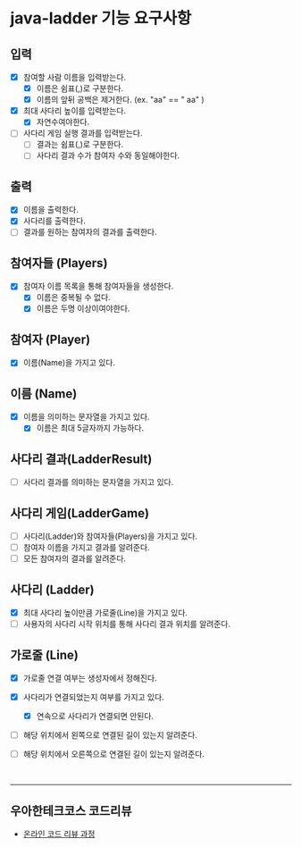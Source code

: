 # java-ladder 기능 요구사항

## 입력
- [x] 참여할 사람 이름을 입력받는다.
  - [x] 이름은 쉼표(,)로 구분한다.
  - [x] 이름의 앞뒤 공백은 제거한다. (ex. "aa" == " aa" )
- [x] 최대 사다리 높이를 입력받는다.
  - [x] 자연수여야한다.
- [ ] 사다리 게임 실행 결과를 입력받는다.
  - [ ] 결과는 쉼표(,)로 구분한다.
  - [ ] 사다리 결과 수가 참여자 수와 동일해야한다.

## 출력
- [x] 이름을 출력한다.
- [x] 사다리를 출력한다.
- [ ] 결과를 원하는 참여자의 결과를 출력한다.

## 참여자들 (Players)
- [x] 참여자 이름 목록을 통해 참여자들을 생성한다.
  - [x] 이름은 중복될 수 없다.
  - [x] 이름은 두명 이상이여야한다.

## 참여자 (Player)
- [x] 이름(Name)을 가지고 있다.

## 이름 (Name)
- [x] 이름을 의미하는 문자열을 가지고 있다.
  - [x] 이름은 최대 5글자까지 가능하다.

## 사다리 결과(LadderResult)
- [ ] 사다리 결과를 의미하는 문자열을 가지고 있다.

## 사다리 게임(LadderGame)
- [ ] 사다리(Ladder)와 참여자들(Players)을 가지고 있다.
- [ ] 참여자 이름을 가지고 결과를 알려준다.
- [ ] 모든 참여자의 결과를 알려준다.

## 사다리 (Ladder)
- [x] 최대 사다리 높이만큼 가로줄(Line)을 가지고 있다.
- [ ] 사용자의 사다리 시작 위치를 통해 사다리 결과 위치를 알려준다.

## 가로줄 (Line)
- [x] 가로줄 연결 여부는 생성자에서 정해진다.
- [x] 사다리가 연결되었는지 여부를 가지고 있다.
  - [x] 연속으로 사다리가 연결되면 안된다.
- [ ] 해당 위치에서 왼쪽으로 연결된 길이 있는지 알려준다.
- [ ] 해당 위치에서 오른쪽으로 연결된 길이 있는지 알려준다.


<br>
<hr>

## 우아한테크코스 코드리뷰

- [온라인 코드 리뷰 과정](https://github.com/woowacourse/woowacourse-docs/blob/master/maincourse/README.md)
